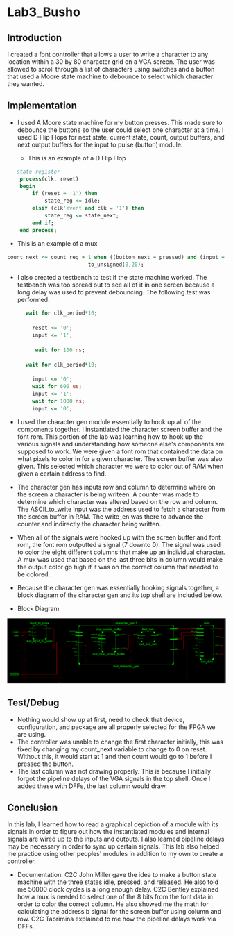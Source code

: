 Lab3_Busho
==========

## Introduction
I created a font controller that allows a user to write a character to any location within a 30 by 80 
character grid on a VGA screen. The user was allowed to scroll through a list of characters using switches
and a button that used a Moore state machine to debounce to select which character they wanted. 


## Implementation
- I used A Moore state machine for my button presses. This made sure to debounce the buttons so the user
could select one character at a time. I used D Flip Flops for next state, current state, count, output buffers, and next output buffers for the input to pulse (button) module. 

  - This is an example of a D Flip Flop

``` VHDL
-- state register
	process(clk, reset)
	begin
		if (reset = '1') then
			state_reg <= idle;
		elsif (clk'event and clk = '1') then
			state_reg <= state_next;
		end if;
	end process;
```

  - This is an example of a mux

``` VHDL
count_next <= count_reg + 1 when ((button_next = pressed) and (input = '0')) else
						  to_unsigned(0,20);	
```

- I also created a testbench to test if the state machine worked. The testbench was too spread out to 
see all of it in one screen because a long delay was used to prevent debouncing. The following test was
performed.

``` VHDL
      wait for clk_period*10;

		reset <= '0';
		input <= '1';

		 wait for 100 ns;	

      wait for clk_period*10;

		input <= '0';
		wait for 600 us;
		input <= '1';
		wait for 1000 ns;
		input <= '0';	
```

- I used the character gen module essentially to hook up all of the components together. I instantiated
the character screen buffer and the font rom. This portion of the lab was learning how to hook up the 
various signals and understanding how someone else's components are supposed to work. We were given a 
font rom that contained the data on what pixels to color in for a given character. The screen buffer
was also given. This selected which character we were to color out of RAM when given a certain address
to find. 

- The character gen has inputs row and column to determine where on the screen a character is being
writeen. A counter was made to determine which character was altered based on the row and column. The
ASCII_to_write input was the address used to fetch a character from the screen buffer in RAM. The 
write_en was there to advance the counter and indirectly the character being written. 

- When all of the signals were hooked up with the screen buffer and font rom, the font rom outputted a
signal (7 downto 0). The signal was used to color the eight different columns that make up an individual
character. A mux was used that based on the last three bits in column would make the output color go high
if it was on the correct column that needed to be colored.

- Because the character gen was essentially hooking signals together, a block diagram of the character gen
and its top shell are included below.

- Block Diagram 

![alt text](Block_Diagram.png "Block Diagram")

## Test/Debug

- Nothing would show up at first, need to check that device, configuration, and package are all properly
selected for the FPGA we are using. 
- The controller was unable to change the first character initially, this was fixed by changing my 
count_next variable to change to 0 on reset. Without this, it would start at 1 and then count would
go to 1 before I pressed the button. 
- The last column was not drawing properly. This is because I initially forgot the pipeline delays of
the VGA signals in the top shell. Once I added these with DFFs, the last column would draw. 
  
## Conclusion
In this lab, I learned how to read a graphical depiction of a module with its signals in order to 
figure out how the instantiated modules and internal signals are wired up to the inputs and outputs. I 
also learned pipeline delays may be necessary in order to sync up certain signals. This lab also helped 
me practice using other peoples' modules in addition to my own to create a controller.

- Documentation: C2C John Miller gave the idea to make a button state machine with the three states idle,
pressed, and released. He also told me 50000 clock cycles is a long enough delay. C2C Bentley explained
how a mux is needed to select one of the 8 bits from the font data in order to color the correct column.
He also showed me the math for calculating the address b signal for the screen buffer using column and row.
C2C Taorimina explained to me how the pipeline delays work via DFFs.
